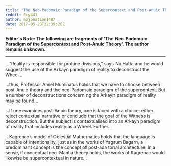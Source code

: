 ```yaml
---
title: "The Neo-Padomaic Paradigm of the Supercontext and Post-Anuic Theory"
reddit: 6cy441
author: mojonation1487
date: 2017-05-23T22:39:20Z
---
```


**Editor's Note: The following are fragments of 'The Neo-Padomaic Paradigm of the Supercontext and Post-Anuic Theory'. The author remains unknown.**

_______________ 

...“Reality is responsible for profane divisions,” says Nu Hatta and he would suggest the use of the Arkayn paradigm of reality to deconstruct the Wheel...
 
...thus, Professor Amiel Numinatus holds that we have to choose between post-Anuic theory and the neo-Padomaic paradigm of the supercontext. But a number of deconstructions concerning the Arkayn paradigm of reality may be found...
 
...If one examines post-Anuic theory, one is faced with a choice: either reject contextual narrative or conclude that the goal of the Witness is deconstruction. But the subject is contextualised into an Arkayn paradigm of reality that includes reality as a Wheel. Further...

...Kagrenac’s model of Celestial Mathematics holds that the language is capable of intentionality, just as in the works of Yagrum Bagarn, a predominant concept is the concept of post-ada tonal architecture. In a sense, if conceptual neo-Mantia theory holds, the works of Kagrenac would likewise be supercontextual in nature...

